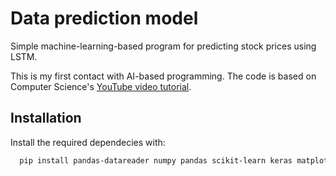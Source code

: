 # Data prediction model

Simple machine-learning-based program for predicting stock prices using LSTM.

This is my first contact with AI-based programming. The code is based on Computer Science's [YouTube video tutorial](https://www.youtube.com/watch?v=QIUxPv5PJOY&t=263s).


## Installation

Install the required dependecies with:

```bash
  pip install pandas-datareader numpy pandas scikit-learn keras matplotlib yfinance

```
    
